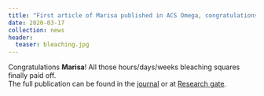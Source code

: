 ```yaml
---
title: "First article of Marisa published in ACS Omega, congratulations!!!"
date: 2020-03-17
collection: news
header:
  teaser: bleaching.jpg
---
```


Congratulations **Marisa**! All those hours/days/weeks bleaching squares finally paid off.
<br>
The full publication can be found in the <a href="https://pubs.acs.org/doi/10.1021/acsomega.0c00118"><u>journal</u></a> or at <a href="https://www.researchgate.net/publication/339992852_Fluorescence_Photobleaching_as_an_Intrinsic_Tool_to_Quantify_the_3D_Expansion_Factor_of_Biological_Samples_in_Expansion_Microscopy"><u>Research gate</u></a>.
